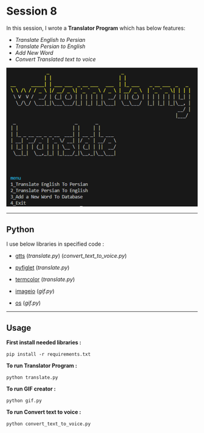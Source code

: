 # Session 8

In this session, I wrote a **Translator Program** which has below features:

 - *Translate English to Persian* 
 - *Translate Persian to English* 
 - *Add New Word* 
 - *Convert Translated text to voice* 
 

![screenshot](outputs/Untitled.png)


---

## Python
I use below libraries in specified code :

- [gtts](https://gtts.readthedocs.io/en/latest/https://gtts.readthedocs.io/en/latest/) (*translate.py*)  (*convert_text_to_voice.py*)  

- [pyfiglet](https://www.geeksforgeeks.org/python-ascii-art-using-pyfiglet-module/) (*translate.py*)

- [termcolor](https://pypi.org/project/termcolor/) (*translate.py*)

- [imageio](https://pypi.org/project/imageio/#:~:text=Imageio%20is%20a%20Python%20library,and%20is%20easy%20to%20install.&text=See%20the%20API%20Reference%20or%20examples%20for%20more%20information.) (*gif.py*)

- [os](https://www.geeksforgeeks.org/python-os-system-method/#:~:text=system%20in%20Python%3F-,os.,exit%20code%20of%20the%20command.) (*gif.py*)

---

## Usage

**First install needed libraries :**
```
pip install -r requirements.txt
```

**To run Translator Program :**

```
python translate.py
```
**To run GIF creator :**

```
python gif.py
```
**To run Convert text to voice :**

```
python convert_text_to_voice.py
```

